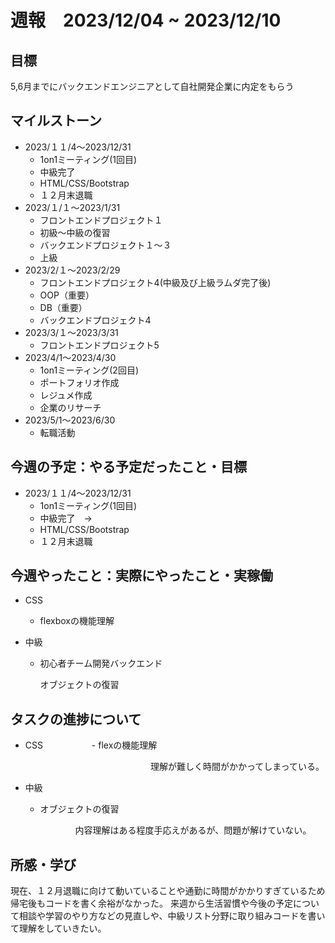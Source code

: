 # 週報　2023/12/04 ~ 2023/12/10

## 目標
5,6月までにバックエンドエンジニアとして自社開発企業に内定をもらう

## マイルストーン
- 2023/１１/4〜2023/12/31
    - 1on1ミーティング(1回目)
    - 中級完了
    - HTML/CSS/Bootstrap
    - １２月末退職
- 2023/１/１〜2023/1/31
    - フロントエンドプロジェクト１
    - 初級〜中級の復習
    - バックエンドプロジェクト１〜３
    - 上級
- 2023/2/１〜2023/2/29
    - フロントエンドプロジェクト4(中級及び上級ラムダ完了後)
    - OOP（重要）
    - DB（重要）
    - バックエンドプロジェクト4
- 2023/3/１〜2023/3/31
    - フロントエンドプロジェクト5
- 2023/4/1〜2023/4/30
    - 1on1ミーティング(2回目)
    - ポートフォリオ作成
    - レジュメ作成
    - 企業のリサーチ
- 2023/5/1〜2023/6/30
    - 転職活動

## 今週の予定：やる予定だったこと・目標
- 2023/１１/4〜2023/12/31
    - 1on1ミーティング(1回目)
    - 中級完了　→　
    - HTML/CSS/Bootstrap
    - １２月末退職

## 今週やったこと：実際にやったこと・実稼働
- CSS
    - flexboxの機能理解

- 中級
    - 初心者チーム開発バックエンド

        オブジェクトの復習

## タスクの進捗について
- CSS
　　　　　 - flexの機能理解

　　　　　　　　　　　　　　　　理解が難しく時間がかかってしまっている。

- 中級
    - オブジェクトの復習

      　　　　内容理解はある程度手応えがあるが、問題が解けていない。
    
## 所感・学び
現在、１２月退職に向けて動いていることや通勤に時間がかかりすぎているため帰宅後もコードを書く余裕がなかった。
来週から生活習慣や今後の予定について相談や学習のやり方などの見直しや、中級リスト分野に取り組みコードを書いて理解をしていきたい。
